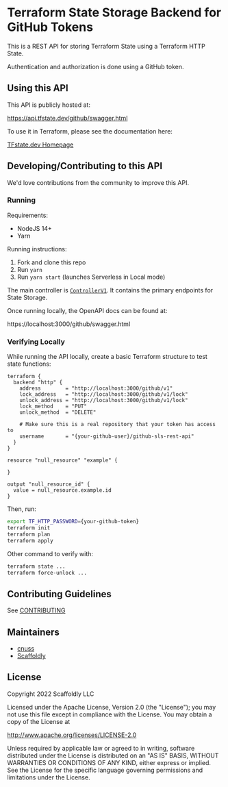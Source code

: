 # Terraform State Storage Backend for GitHub Tokens

This is a REST API for storing Terraform State using a Terraform HTTP State.

Authentication and authorization is done using a GitHub token.

## Using this API

This API is publicly hosted at:

https://api.tfstate.dev/github/swagger.html

To use it in Terraform, please see the documentation here:

[TFstate.dev Homepage](https://tfstate.dev)

## Developing/Contributing to this API

We'd love contributions from the community to improve this API.

### Running

Requirements:

- NodeJS 14+
- Yarn

Running instructions:

1. Fork and clone this repo
1. Run `yarn`
1. Run `yarn start` (launches Serverless in Local mode)

The main controller is [`ControllerV1`](src/controllers/ControllerV1.ts). It contains the primary endpoints for State Storage.

Once running locally, the OpenAPI docs can be found at:

https://localhost:3000/github/swagger.html

### Verifying Locally

While running the API locally, create a basic Terraform structure to test state functions:

```hcl
terraform {
  backend "http" {
    address        = "http://localhost:3000/github/v1"
    lock_address   = "http://localhost:3000/github/v1/lock"
    unlock_address = "http://localhost:3000/github/v1/lock"
    lock_method    = "PUT"
    unlock_method  = "DELETE"

    # Make sure this is a real repository that your token has access to
    username       = "{your-github-user}/github-sls-rest-api"
  }
}

resource "null_resource" "example" {

}

output "null_resource_id" {
  value = null_resource.example.id
}
```

Then, run:

```bash
export TF_HTTP_PASSWORD={your-github-token}
terraform init
terraform plan
terraform apply
```

Other command to verify with:

```bash
terraform state ...
terraform force-unlock ...
```

## Contributing Guidelines

See [CONTRIBUTING](./CONTRIBUTING.md)

## Maintainers

- [cnuss](https://github.com/cnuss)
- [Scaffoldly](https://github.com/scaffoldly)

## License

Copyright 2022 Scaffoldly LLC

Licensed under the Apache License, Version 2.0 (the "License");
you may not use this file except in compliance with the License.
You may obtain a copy of the License at

http://www.apache.org/licenses/LICENSE-2.0

Unless required by applicable law or agreed to in writing, software
distributed under the License is distributed on an "AS IS" BASIS,
WITHOUT WARRANTIES OR CONDITIONS OF ANY KIND, either express or implied.
See the License for the specific language governing permissions and
limitations under the License.
